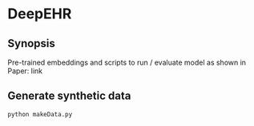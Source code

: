 # DeepEHR
## Synopsis
Pre-trained embeddings and scripts to run / evaluate model as shown in Paper: link

## Generate synthetic data

```
python makeData.py
```
